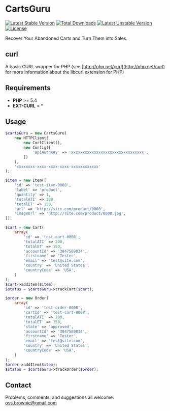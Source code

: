 CartsGuru
=========

[![Latest Stable Version](https://poser.pugx.org/ossbrownie/carts-guru/v/stable)](https://packagist.org/packages/ossbrownie/carts-guru)
[![Total Downloads](https://poser.pugx.org/ossbrownie/carts-guru/downloads)](https://packagist.org/packages/ossbrownie/carts-guru)
[![Latest Unstable Version](https://poser.pugx.org/ossbrownie/carts-guru/v/unstable)](https://packagist.org/packages/ossbrownie/carts-guru)
[![License](https://poser.pugx.org/ossbrownie/carts-guru/license)](https://packagist.org/packages/ossbrownie/carts-guru)

Recover Your Abandoned Carts and Turn Them into Sales.

## curl
A basic CURL wrapper for PHP (see [http://php.net/curl](http://php.net/curl) for more information about the libcurl extension for PHP)

## Requirements
- **PHP** >= 5.4
- **EXT-CURL** = *

## Usage
```php
$cartsGuru = new CartsGuru(
    new HTTPClient(
        new CurlClient(),
        new Config([
            'apiAuthKey' => 'xxxxxxxxxxxxxxxxxxxxxxxxxxxxxxxx',
        ])
    ),
    'xxxxxxxx-xxxx-xxxx-xxxx-xxxxxxxxxxxx'
);

$item = new Item([
    'id' => 'test-item-0008',
    'label' => 'product',
    'quantity' => 1,
    'totalATI' => 200,
    'totalET' => 150,
    'url' => 'http://site.com/product/0008',
    'imageUrl' => 'http://site.com/product/0008.jpg',
]);

$cart = new Cart(
    array(
        'id' => 'test-cart-0008',
        'totalATI' => 200,
        'totalET' => 150,
        'accountId' => '3847569834',
        'firstname' => 'Tester',
        'email' => 'test@site.com',
        'country' => 'United States',
        'countryCode' => 'USA',
    )
);
$cart->addItem($item);
$status = $cartsGuru->trackCart($cart);

$order = new Order(
    array(
        'id' => 'test-order-0008',
        'cartId' => 'test-cart-0008',
        'totalATI' => 200,
        'totalET' => 150,
        'state' => 'approved',
        'accountId' => '3847569834',
        'firstname' => 'Tester',
        'email' => 'test@site.com',
        'country' => 'United States',
        'countryCode' => 'USA',
    )
);
$order->addItem($item);
$status = $cartsGuru->trackOrder($order);
```

## Contact

Problems, comments, and suggestions all welcome: [oss.brownie@gmail.com](mailto:oss.brownie@gmail.com)

